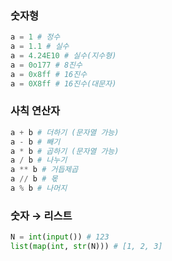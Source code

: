---
---


### 숫자형
```python
a = 1 # 정수
a = 1.1 # 실수
a = 4.24E10 # 실수(지수형)
a = 0o177 # 8진수
a = 0x8ff # 16진수
a = 0X8ff # 16진수(대문자)
```
### 사칙 연산자

```python
a + b # 더하기 (문자열 가능)
a - b # 빼기
a * b # 곱하기 (문자열 가능)
a / b # 나누기
a ** b # 거듭제곱
a // b # 몫
a % b # 나머지
```

### 숫자 → 리스트
```python
N = int(input()) # 123
list(map(int, str(N))) # [1, 2, 3]
```